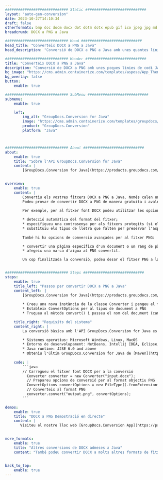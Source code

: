```yaml
---
############################# Static ############################
layout: "auto-gen-conversion"
date: 2023-10-27T14:10:34
draft: false
otherformats: bmp doc docm docx dot dotm dotx epub gif ico jpeg jpg md odt ott pdf png psd rtf tex tif tiff txt xps
breadcrumb: DOCX a PNG a Java

############################# Head ############################
head_title: "Converteix DOCX a PNG a Java"
head_description: "Conversió de DOCX a PNG a Java amb unes quantes línies de codi. Converteix més de 160 formats de fitxer mitjançant l'API de conversió de documents de GroupDocs per a Java"

############################# Header ############################
title: "Converteix DOCX a PNG a Java"
description: "Conversió de DOCX a PNG amb unes poques línies de codi Java"
bg_image: "https://cms.admin.containerize.com/templates/aspose/App_Themes/V3/images/bg/header1.png"
bg_overlay: false
button:
    enable: true

############################# SubMenu ############################
submenu:
    enable: true

    left:
        img_alt: "GroupDocs.Conversion for Java"
        image: "https://cms.admin.containerize.com/templates/groupdocs/images/product-logos/90x90-noborder/groupdocs-conversion-java.png"
        product: "GroupDocs.Conversion"
        platform: "Java"



############################# About ############################
about:
    enable: true
    title: "Sobre l'API GroupDocs.Conversion for Java"
    content: |
        [GroupDocs.Conversion for Java](https://products.groupdocs.com/conversion/java/) és una API avançada de conversió de formats de fitxer per convertir entre formats d'imatge i documents populars com Microsoft Office, OpenDocument, PDF, HTML, correu electrònic, CAD. i molt més amb només unes poques línies de codi. L'API nativa detecta automàticament els formats dels documents originals i ofereix moltes opcions per personalitzar els documents convertits. Juntament amb la funció d'extreure informació d'un document, també admet la memòria cau dels resultats de la conversió al disc local de manera predeterminada. No obstant això, qualsevol tipus d'emmagatzematge de memòria cau pot ser compatible amb la implementació de les interfícies adequades: Amazon S3, Dropbox, Google Drive, Windows Azure, Reddis o qualsevol altre.
    

overview:
    enable: true
    content: |
        Convertiu els vostres fitxers DOCX a PNG a Java. Només calen un parell de línies de codi Java a qualsevol plataforma que trieu, com ara Windows, Linux, macOS.
        Podeu provar de convertir DOCX a PNG de manera gratuïta i avaluar la qualitat dels resultats de la conversió. Juntament amb els scripts de conversió de fitxers senzills, podeu provar opcions més sofisticades per carregar el fitxer font DOCX i emmagatzemar la sortida PNG. 
        
        Per exemple, per al fitxer font DOCX podeu utilitzar les opcions de càrrega següents:

        * detecció automàtica del format del fitxer;
        * especifiqueu una contrasenya per als fitxers protegits (si el format de fitxer ho admet);
        * substituïu els tipus de lletra que falten per preservar l'aspecte del document.
        
        També hi ha opcions de conversió avançades per al fitxer PNG:

        * convertir una pàgina específica d'un document o un rang de pàgines;
        * afegeix una marca d'aigua al PNG convertit.

        Un cop finalitzada la conversió, podeu desar el fitxer PNG a la ruta del fitxer local o a qualsevol emmagatzematge de tercers, com ara FTP, Amazon S3, Google Drive, Dropbox, etc. Tingueu en compte: per convertir DOCX a PNG, no cal que instal·leu cap programari addicional, com ara MS Office, Open Office, Adobe Acrobat Reader, etc.


############################# Steps ############################
steps:
    enable: true
    title_left: "Passos per convertir DOCX a PNG a Java"
    content_left: |
        [GroupDocs.Conversion for Java](https://products.groupdocs.com/conversion/java/) permet als desenvolupadors convertir fàcilment el fitxer DOCX a PNG amb unes poques línies de codi.
        
        * Creeu una nova instància de la classe Converter i pengeu el fitxer DOCX amb el camí complet
        * Estableix ConvertOptions per al tipus de document a PNG
        * Truqueu al mètode convert() i passeu el nom del document (camí complet) i el format (PNG) com a paràmetre

    title_right: "Requisits del sistema"
    content_right: |
        La conversió bàsica amb l'API GroupDocs.Conversion for Java es pot fer amb només unes poques línies de codi. Les nostres API són compatibles amb totes les plataformes i sistemes operatius principals. Abans d'executar el codi següent, assegureu-vos que teniu els següents requisits previs instal·lats al vostre sistema.

        * Sistemes operatius: Microsoft Windows, Linux, MacOS
        * Entorns de desenvolupament: NetBeans, Intellij IDEA, Eclipse, etc.
        * Java runtime: J2SE 6.0 and above
        * Obteniu l'últim GroupDocs.Conversion for Java de [Maven](https://repository.groupdocs.com/webapp/#/artifacts/browse/tree/General/repo/com/groupdocs/groupdocs-conversion)
         
    code: |
        ```java    
        // Carregueu el fitxer font DOCX per a la conversió
          Converter converter = new Converter("input.docx");
          // Prepareu opcions de conversió per al format objectiu PNG
          ConvertOptions convertOptions = new FileType().fromExtension("png").getConvertOptions();
          // Converteix al format PNG
          converter.convert("output.png", convertOptions);
        ```

demos:
    enable: true
    title: "DOCX a PNG Demostració en directe"
    content: |
       Visiteu el nostre lloc web [GroupDocs.Conversion App](https://products.groupdocs.app/conversion/family) i proveu ara la conversió de DOCX a PNG. La demostració gratuïta té els següents avantatges
          

more_formats:
    enable: true
    title: "Altres conversions de DOCX admeses a Java"
    content: "També podeu convertir DOCX a molts altres formats de fitxer. Si us plau, consulteu la llista a continuació."
       
       
back_to_top:
    enable: true
---
```

